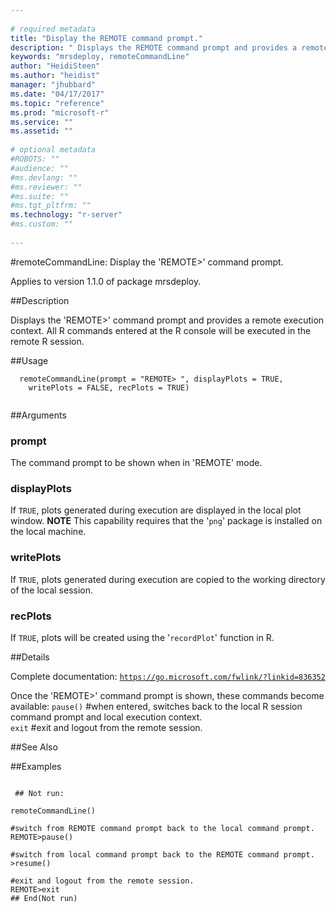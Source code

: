 ```yaml
--- 
 
# required metadata 
title: "Display the REMOTE command prompt." 
description: " Displays the REMOTE command prompt and provides a remote execution context.  All R commands entered at the R console will be executed in the remote R session. " 
keywords: "mrsdeploy, remoteCommandLine" 
author: "HeidiSteen"
ms.author: "heidist" 
manager: "jhubbard" 
ms.date: "04/17/2017" 
ms.topic: "reference" 
ms.prod: "microsoft-r" 
ms.service: "" 
ms.assetid: "" 
 
# optional metadata 
#ROBOTS: "" 
#audience: "" 
#ms.devlang: "" 
#ms.reviewer: "" 
#ms.suite: "" 
#ms.tgt_pltfrm: "" 
ms.technology: "r-server" 
#ms.custom: "" 
 
--- 
```

 
 
 
 
 #remoteCommandLine: Display the 'REMOTE>' command prompt.

 Applies to version 1.1.0 of package mrsdeploy.
 
 ##Description
 
Displays the 'REMOTE>' command prompt and provides a remote execution context.  All R commands
entered at the R console will be executed in the remote R session.
 
 
 ##Usage

```   
  remoteCommandLine(prompt = "REMOTE> ", displayPlots = TRUE,
    writePlots = FALSE, recPlots = TRUE)
 
```
 
 ##Arguments

   
  
 ### prompt
 The command prompt to be shown when in 'REMOTE' mode. 
  
  
  
 ### displayPlots
 If `TRUE`, plots generated during execution are displayed in the local plot window. **NOTE** This capability requires that the '`png`' package is installed on the local machine. 
  
  
  
 ### writePlots
 If `TRUE`, plots generated during execution are copied to the working directory of the local session. 
  
  
  
 ### recPlots
 If `TRUE`, plots will be created using the '`recordPlot`' function in R. 
  
 
 
 ##Details
 
Complete documentation: [`https://go.microsoft.com/fwlink/?linkid=836352`](https://go.microsoft.com/fwlink/?linkid=836352)


Once the 'REMOTE>' command prompt is shown, these commands become available:
`pause()` #when entered, switches back to the local R session command prompt and local execution context.  
`exit` #exit and logout from the remote session.
 
 
 ##See Also
 
   
 ##Examples

 ```
   
  ## Not run:
 
remoteCommandLine()

#switch from REMOTE command prompt back to the local command prompt.
REMOTE>pause()

#switch from local command prompt back to the REMOTE command prompt.
>resume()

#exit and logout from the remote session.
REMOTE>exit
 ## End(Not run) 
  
 
```
 
 
